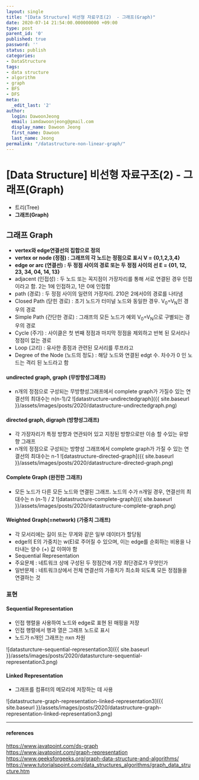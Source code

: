 ```yaml
---
layout: single
title: "[Data Structure] 비선형 자료구조(2)  - 그래프(Graph)"
date: 2020-07-14 21:54:00.000000000 +09:00
type: post
parent_id: '0'
published: true
password: ''
status: publish
categories:
- DataStructure
tags:
- data structure
- algorithm
- graph
- BFS
- DFS
meta:
  _edit_last: '2'
author:
  login: DawoonJeong
  email: iamdawoonjeong@gmail.com
  display_name: Dawoon Jeong
  first_name: Dawoon
  last_name: Jeong
permalink: "/datastructure-non-linear-graph/"
---
```

# [Data Structure] 비선형 자료구조(2)  - 그래프(Graph)
- 트리(Tree)
- **그래프(Graph)**


## 그래프 Graph
- **vertex와 edge연결선의 집합으로 정의**
- **vertex or node (정점) : 그래프의 각 노드는 정점으로 표시   V = {0,1,2,3,4}**
- **edge or arc (연결선) : 두 정점 사이의 경로 또는 두 정점 사이의 선  E = {01, 12, 23, 34, 04, 14, 13}**
- adjacent (인접성) : 두 노드 또는 꼭지점이 가장자리를 통해 서로 연결된 경우 인접이라고 함. 2는 1에 인접하고, 1은 0에 인접함
- path (경로) : 두 정점 사이의 일련의 가장자리. 210은 2에서0의 경로를 나타냄
- Closed Path (닫힌 경로) : 초기 노드가 터미널 노드와 동일한 경우. V<sub>0</sub>=V<sub>N</sub>인 경우의 경로
- Simple Path (간단한 경로) : 그래프의 모든 노드가 예외 V<sub>0</sub>=V<sub>N</sub>으로 구별되는 경우의 경로
- Cycle (주기) : 사이클은 첫 번째 정점과 마지막 정점을 제외하고 반복 된 모서리나 정점이 없는 경로
- Loop (고리) : 유사한 종점과 관련된 모서리를 루프라고
- Degree of the Node (노드의 정도) :  해당 노드와 연결된 edgt 수. 차수가 0 인 노드는 격리 된 노드라고 함


#### undirected graph, graph (무방향성그래프)
- n개의 정점으로 구성되는 무방향성그래프에서 complete graph가 가질수 있는 연결선의 최대수는 n(n-1)/2
![datastructure-undirectedgraph]({{ site.baseurl }}/assets/images/posts/2020/datastructure-undirectedgraph.png)


#### directed graph, digraph (방향성그래프)
- 각 가장자리가 특정 방향과 연관되어 있고 지정된 방향으로만 이송 할 수있는 유방향 그래프
- n개의 정점으로 구성되는 방향성 그래프에서 complete graph가 가질 수 있는 연결선의 최대수는 n-1
![datastructure-directed-graph]({{ site.baseurl }}/assets/images/posts/2020/datastructure-directed-graph.png)


#### Complete Graph (완전한 그래프)  
- 모든 노드가 다른 모든 노드와 연결된 그래프. 노드의 수가 n개일 경우, 연결선의 최대수는 n (n-1) / 2
![datastructure-complete-graph]({{ site.baseurl }}/assets/images/posts/2020/datastructure-complete-graph.png)


#### Weighted Graph(=network) (가중치 그래프)
- 각 모서리에는 길이 또는 무게와 같은 일부 데이터가 할당됨
- edge의 E의 가중치는 w(E)로 주어질 수 있으며, 이는 edge를 순회하는 비용을 나타내는 양수 (+) 값 이여야 함
- Sequential Representation
- 주요문제 : 네트워크 상에 구성된 두 정점간에 가장 최단경로가 무엇인가
- 일반문제 : 네트워크상에서 전체 연결선의 가중치가 최소화 되도록 모든 정점들을 연결하는 것


### 표현
#### Sequential Representation
- 인접 행렬을 사용하여 노드와 edge로 표현 된 매핑을 저장
- 인접 행렬에서 행과 열은 그래프 노드로 표시
- 노드가 n개인 그래프는 nxn 차원


![datasturcture-sequential-representation3]({{ site.baseurl }}/assets/images/posts/2020/datasturcture-sequential-representation3.png)  


#### Linked Representation   
- 그래프를 컴퓨터의 메모리에 저장하는 데 사용


![datastructure-graph-representation-linked-representation3]({{ site.baseurl }}/assets/images/posts/2020/datastructure-graph-representation-linked-representation3.png)  



---
#### references
<https://www.javatpoint.com/ds-graph>  
<https://www.javatpoint.com/graph-representation>  
<https://www.geeksforgeeks.org/graph-data-structure-and-algorithms/>  
<https://www.tutorialspoint.com/data_structures_algorithms/graph_data_structure.htm>  
